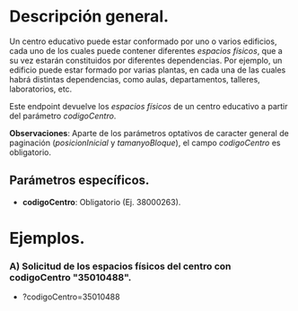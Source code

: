 # Descripción general.

Un centro educativo puede estar conformado por uno o varios edificios, cada uno de los cuales puede contener diferentes _espacios físicos_, que a su vez estarán constituidos por diferentes dependencias. Por ejemplo, un edificio puede estar formado por varias plantas, en cada una de las cuales habrá distintas dependencias, como aulas, departamentos, talleres, laboratorios, etc.

Este endpoint devuelve los _espacios físicos_ de un centro educativo a partir del parámetro *codigoCentro*.

**Observaciones**: Aparte de los parámetros optativos de caracter general de paginación (_posicionInicial_ y _tamanyoBloque_), el campo *codigoCentro* es obligatorio.

## Parámetros específicos.

* **codigoCentro**: Obligatorio (Ej. 38000263).

# Ejemplos.
### A) Solicitud de los espacios físicos del centro con codigoCentro "35010488".
* ?codigoCentro=35010488
